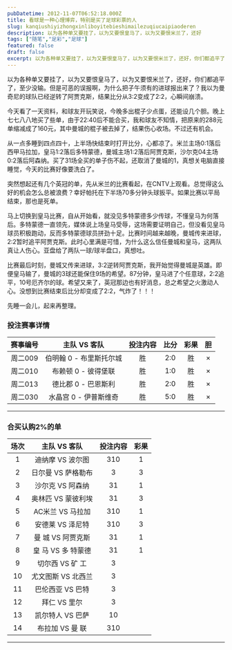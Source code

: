 ```yaml
---
pubDatetime: 2012-11-07T06:52:18.000Z
title: 看球是一种心理博弈，特别是买了足球彩票的人
slug: kanqiushiyizhongxinliboyitebieshimailezuqiucaipiaoderen
description: 以为各种单又要挂了，以为又要恨皇马了，以为又要恨米兰了，还好
tags: ["随笔","足彩","足球"]
featured: false
draft: false
excerpt: 以为各种单又要挂了，以为又要恨皇马了，以为又要恨米兰了，还好，你们都追平了，至少没输。但是可恶的误报啊，你为什么把子午须有的进球给报出来，我以为曼奇尼的球队已经逆转了阿贾克斯，后面发现时，比分俨然从3
---
```


以为各种单又要挂了，以为又要恨皇马了，以为又要恨米兰了，还好，你们都追平了，至少没输。但是可恶的误报啊，为什么把子午须有的进球报出来了？我以为曼奇尼的球队已经逆转了阿贾克斯，结果比分从3:2变成了2:2，心瞬间崩溃。

今天看了一天资料，和球友开玩笑说，今晚多出棍子少点蛋，还能设几个胆。晚上七七八八地买了些单，由于22:40后不能合买，我和球友不知情，把原来的288元单缩减成了160元，其中曼城的棍子被去掉了，结果伤心收场。不过还有机会。

从一点多睡到四点四十，上半场快结束时打开比分，心都凉了。米兰主场0:1落后西甲马拉加，皇马1:2落后多特蒙德，曼城主场1:2落后阿贾克斯，沙尔克04主场0:2落后阿森纳。买了31场全买的单子伤不起，还取消了曼城的1，真想关电脑直接睡觉，今天的比赛好像要洗白了。

突然想起还有几个英冠的单，先从米兰的比赛看起，在CNTV上观看。总觉得这么好的机会怎么总被浪费？幸好帕托在下半场70多分钟头球扳平。如果比赛以平局结束，那也是死单。

马上切换到皇马比赛，自从开始看，就没见多特蒙德多少传球，不懂皇马为何落后。多特蒙德一直领先，媒体说上场皇马受辱，这场需要证明自己，但没看见皇马球员积极跑动，反而多特蒙德球员拼劲十足。比赛时间越来越晚，曼城传来进球，2:2暂时追平阿贾克斯。此时心里满是可惜，为什么这么信任曼城和皇马，这两队真让人伤心。亚盘给了两队一球/球半盘口，真想吐。

比赛最后时刻，曼城又传来进球，3:2逆转阿贾克斯，我开始觉得曼城是英雄。即便皇马输了，曼城的3球还能保住9场的希望。87分钟，皇马进了个任意球，2:2追平，10号厄齐尔的球。希望又来了，英冠那边也有好消息，总之希望之火激动人心。没想到比赛结束后比分却变成了2:2，气炸了！！！

先睡一会儿，起来再整理。

### 投注赛事详情

| 赛事编号   |       主队 VS 客队        | 投注内容   |  比分   |  彩果   |  胆   |
| :-------: | :-----------------------: | :--------: | :-----: | :-----: | :---: |
|  周二009   |   伯明翰 0 - 布里斯托尔城   |    胜      |   2:0   |   胜    |  ×    |
|  周二010   |     布赖顿 0 - 彼得堡联     |    胜      |   1:0   |   胜    |  ×    |
|  周二013   |     德比郡 0 - 巴恩斯利     |    胜      |   2:0   |   胜    |  ×    |
|  周二030   |   水晶宫 0 - 伊普斯维奇     |    胜      |   5:0   |   胜    |  ×    |

---

### 合买认购2%的单

| 场次 |      主队 VS 客队       | 投注内容 | 彩果 |
| :--: | :---------------------: | :------: | :--: |
|  1   |     迪纳摩 VS 波尔图    |   310    |  1   |
|  2   |    日尔曼 VS 萨格勒布   |    3     |  3   |
|  3   |     沙尔克 VS 阿森纳    |   31     |  1   |
|  4   |   奥林匹 VS 蒙彼利埃    |   31     |  3   |
|  5   |     AC米兰 VS 马拉加    |   310    |  1   |
|  6   |     安德莱 VS 泽尼特    |   310    |  3   |
|  7   |     曼 城 VS 阿贾克斯   |   31     |  1   |
|  8   |    皇 马 VS 多 特蒙德   |   31     |  1   |
|  9   |      切尔西 VS 矿 工    |    3     |      |
| 10   |   尤文图斯 VS 北西兰    |    3     |      |
| 11   |     巴伦西亚 VS 巴特    |    3     |      |
| 12   |       拜仁 VS 里尔      |    3     |      |
| 13   |    凯尔特人 VS 巴萨     |   10     |      |
| 14   |      布拉加 VS 曼 联    |   310    |      |

---


